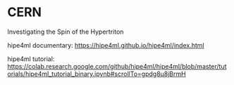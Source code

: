 # CERN
Investigating the Spin of the Hypertriton

hipe4ml documentary:
https://hipe4ml.github.io/hipe4ml/index.html

hipe4ml tutorial:
https://colab.research.google.com/github/hipe4ml/hipe4ml/blob/master/tutorials/hipe4ml_tutorial_binary.ipynb#scrollTo=gpdg8u8jBrmH
